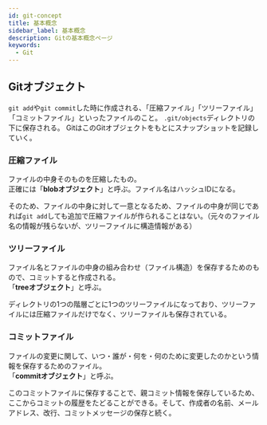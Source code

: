 ```yaml
---
id: git-concept
title: 基本概念
sidebar_label: 基本概念
description: Gitの基本概念ページ
keywords:
  - Git
---
```


## Gitオブジェクト
`git add`や`git commit`した時に作成される、「圧縮ファイル」「ツリーファイル」「コミットファイル」といったファイルのこと。
`.git/objects`ディレクトリの下に保存される。
GitはこのGitオブジェクトをもとにスナップショットを記録していく。

### 圧縮ファイル
ファイルの中身そのものを圧縮したもの。  
正確には「**blobオブジェクト**」と呼ぶ。ファイル名はハッシュIDになる。

そのため、ファイルの中身に対して一意となるため、ファイルの中身が同じであれば`git add`しても追加で圧縮ファイルが作られることはない。（元々のファイル名の情報が残らないが、ツリーファイルに構造情報がある）

### ツリーファイル
ファイル名とファイルの中身の組み合わせ（ファイル構造）を保存するためのもので、コミットすると作成される。  
「**treeオブジェクト**」と呼ぶ。

ディレクトリの1つの階層ごとに1つのツリーファイルになっており、ツリーファイルには圧縮ファイルだけでなく、ツリーファイルも保存されている。

### コミットファイル
ファイルの変更に関して、いつ・誰が・何を・何のために変更したのかという情報を保存するためのファイル。  
「**commitオブジェクト**」と呼ぶ。

このコミットファイルに保存することで、親コミット情報を保存しているため、ここからコミットの履歴をたどることができる。そして、作成者の名前、メールアドレス、改行、コミットメッセージの保存と続く。